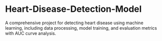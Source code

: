 # Heart-Disease-Detection-Model
A comprehensive project for detecting heart disease using machine learning, including data processing, model training, and evaluation metrics with AUC curve analysis.
